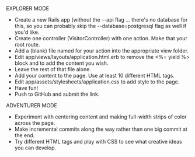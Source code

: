 EXPLORER MODE
- Create a new Rails app (without the --api flag ... there's no database for this, so you can probably skip the --database=postgresql flag as well if you'd like.
- Create one controller (VisitorController) with one action. Make that your root route.
- Add a (blank) file named for your action into the appropriate view folder.
- Edit app/views/layouts/application.html.erb to remove the <%= yield %> block and to add the content you wish.
- Leave the rest of that file alone.
- Add your content to the page. Use at least 10 different HTML tags.
- Edit app/assets/stylesheets/application.css to add style to the page.
- Have fun!
- Push to GitHub and submit the link.

ADVENTURER MODE
- Experiment with centering content and making full-width strips of color across the page.
- Make incremental commits along the way rather than one big commit at the end.
- Try different HTML tags and play with CSS to see what creative ideas you can develop.
